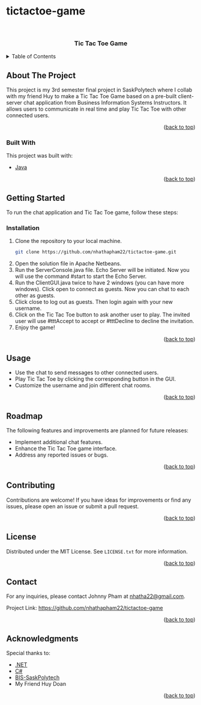 # tictactoe-game

<a name="readme-top"></a>


<!-- PROJECT LOGO -->
<br />
<div align="center">
  

  <h3 align="center">Tic Tac Toe Game</h3>


</div>



<!-- TABLE OF CONTENTS -->
<details>
  <summary>Table of Contents</summary>
  <ol>
    <li>
      <a href="#about-the-project">About The Project</a>
      <ul>
        <li><a href="#built-with">Built With</a></li>
      </ul>
    </li>
    <li>
      <a href="#getting-started">Getting Started</a>
      <ul>
        <li><a href="#installation">Installation</a></li>
      </ul>
    </li>
    <li><a href="#usage">Usage</a></li>
    <li><a href="#roadmap">Roadmap</a></li>
    <li><a href="#contributing">Contributing</a></li>
    <li><a href="#license">License</a></li>
    <li><a href="#contact">Contact</a></li>
    <li><a href="#acknowledgments">Acknowledgments</a></li>
  </ol>
</details>


<!-- ABOUT THE PROJECT -->
## About The Project


This project is my 3rd semester final project in SaskPolytech where I collab with my friend Huy to make a Tic Tac Toe Game based on a pre-built client-server chat application from Business Information Systems Instructors. It allows users to communicate in real time and play Tic Tac Toe with other connected users.

<p align="right">(<a href="#readme-top">back to top</a>)</p>

### Built With

This project was built with:
* [Java](https://dotnet.microsoft.com/)

<p align="right">(<a href="#readme-top">back to top</a>)</p>

<!-- GETTING STARTED -->
## Getting Started

To run the chat application and Tic Tac Toe game, follow these steps:

### Installation

1. Clone the repository to your local machine.
   ```sh
   git clone https://github.com/nhathapham22/tictactoe-game.git
   ```
2. Open the solution file in Apache Netbeans.
3. Run the ServerConsole.java file. Echo Server will be initiated. Now you will use the command #start to start the Echo Server.
4. Run the ClientGUI.java twice to have 2 windows (you can have more windows). Click open to connect as guests. Now you can chat to each other as guests.
5. Click close to log out as guests. Then login again with your new username.
6. Click on the Tic Tac Toe button to ask another user to play. The invited user will use #tttAccept to accept or #tttDecline to decline the invitation.
7. Enjoy the game!
<p align="right">(<a href="#readme-top">back to top</a>)</p>

<!-- USAGE EXAMPLES -->

## Usage

- Use the chat to send messages to other connected users.
- Play Tic Tac Toe by clicking the corresponding button in the GUI.
- Customize the username and join different chat rooms.

<p align="right">(<a href="#readme-top">back to top</a>)</p>



<!-- ROADMAP -->
## Roadmap

The following features and improvements are planned for future releases:

- Implement additional chat features.
- Enhance the Tic Tac Toe game interface.
- Address any reported issues or bugs.

<p align="right">(<a href="#readme-top">back to top</a>)</p>



<!-- CONTRIBUTING -->
## Contributing

Contributions are welcome! If you have ideas for improvements or find any issues, please open an issue or submit a pull request.

<p align="right">(<a href="#readme-top">back to top</a>)</p>



<!-- LICENSE -->
## License

Distributed under the MIT License. See `LICENSE.txt` for more information.

<p align="right">(<a href="#readme-top">back to top</a>)</p>



<!-- CONTACT -->
## Contact

For any inquiries, please contact Johnny Pham at nhatha22@gmail.com.

Project Link: https://github.com/nhathapham22/tictactoe-game

<p align="right">(<a href="#readme-top">back to top</a>)</p>



<!-- ACKNOWLEDGMENTS -->
## Acknowledgments

Special thanks to:

* [.NET](https://dotnet.microsoft.com/)
* [C#](https://docs.microsoft.com/en-us/dotnet/csharp/)
* [BIS-SaskPolytech](https://saskpolytech.ca/)
* My Friend Huy Doan


<p align="right">(<a href="#readme-top">back to top</a>)</p>



<!-- MARKDOWN LINKS & IMAGES -->
<!-- https://www.markdownguide.org/basic-syntax/#reference-style-links -->
[contributors-shield]: https://img.shields.io/github/contributors/othneildrew/Best-README-Template.svg?style=for-the-badge
[contributors-url]: https://github.com/othneildrew/Best-README-Template/graphs/contributors
[forks-shield]: https://img.shields.io/github/forks/othneildrew/Best-README-Template.svg?style=for-the-badge
[forks-url]: https://github.com/othneildrew/Best-README-Template/network/members
[stars-shield]: https://img.shields.io/github/stars/othneildrew/Best-README-Template.svg?style=for-the-badge
[stars-url]: https://github.com/othneildrew/Best-README-Template/stargazers
[issues-shield]: https://img.shields.io/github/issues/othneildrew/Best-README-Template.svg?style=for-the-badge
[issues-url]: https://github.com/othneildrew/Best-README-Template/issues
[license-shield]: https://img.shields.io/github/license/othneildrew/Best-README-Template.svg?style=for-the-badge
[license-url]: https://github.com/othneildrew/Best-README-Template/blob/master/LICENSE.txt
[linkedin-shield]: https://img.shields.io/badge/-LinkedIn-black.svg?style=for-the-badge&logo=linkedin&colorB=555
[linkedin-url]: https://linkedin.com/in/othneildrew
[product-screenshot]: images/screenshot.png
[Next.js]: https://img.shields.io/badge/next.js-000000?style=for-the-badge&logo=nextdotjs&logoColor=white
[Next-url]: https://nextjs.org/
[React.js]: https://img.shields.io/badge/React-20232A?style=for-the-badge&logo=react&logoColor=61DAFB
[React-url]: https://reactjs.org/
[Vue.js]: https://img.shields.io/badge/Vue.js-35495E?style=for-the-badge&logo=vuedotjs&logoColor=4FC08D
[Vue-url]: https://vuejs.org/
[Angular.io]: https://img.shields.io/badge/Angular-DD0031?style=for-the-badge&logo=angular&logoColor=white
[Angular-url]: https://angular.io/
[Svelte.dev]: https://img.shields.io/badge/Svelte-4A4A55?style=for-the-badge&logo=svelte&logoColor=FF3E00
[Svelte-url]: https://svelte.dev/
[Laravel.com]: https://img.shields.io/badge/Laravel-FF2D20?style=for-the-badge&logo=laravel&logoColor=white
[Laravel-url]: https://laravel.com
[Bootstrap.com]: https://img.shields.io/badge/Bootstrap-563D7C?style=for-the-badge&logo=bootstrap&logoColor=white
[Bootstrap-url]: https://getbootstrap.com
[JQuery.com]: https://img.shields.io/badge/jQuery-0769AD?style=for-the-badge&logo=jquery&logoColor=white
[JQuery-url]: https://jquery.com 
